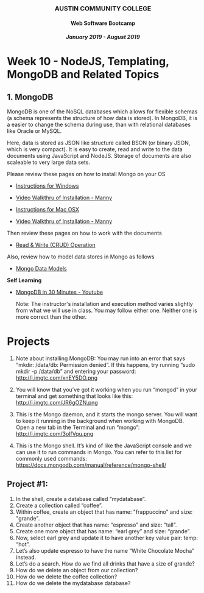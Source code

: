 <center>

### AUSTIN COMMUNITY COLLEGE 
#### Web Software Bootcamp 
##### January 2019 - August 2019

</center>

# Week 10 - NodeJS, Templating, MongoDB and Related Topics
  
## 1. MongoDB

MongoDB is one of the NoSQL databases which allows for flexible schemas (a schema represents the structure of how data is stored).  In MongoDB, it is a easier to change the schema during use, than with relational databases like Oracle or MySQL.  

Here, data is stored as JSON like structure called BSON (or binary JSON, which is very compact).  It is easy to create, read and write to the data documents using JavaScript and NodeJS.  Storage of documents are also scaleable to very large data sets.
 
Please review these pages on how to install Mongo on your OS

* [Instructions for Windows](https://docs.mongodb.com/manual/tutorial/install-mongodb-on-windows/)
* [Video Walkthru of Installation - Manny](https://drive.google.com/file/d/1347d5_-X-LOrettDE1vpSqqU4gVDVx34/view?usp=sharing)

* [Instructions for Mac OSX](https://docs.mongodb.com/manual/tutorial/install-mongodb-on-os-x/)
* [Video Walkthru of Installation - Manny]()

Then review these pages on how to work with the documents

* [Read & Write (CRUD) Operation](https://docs.mongodb.com/v3.0/core/crud-introduction/)

Also, review how to model data stores in Mongo as follows

* [Mongo Data Models](https://docs.mongodb.com/v3.0/core/data-modeling-introduction/)

**Self Learning**

* [MongoDB in 30 Minutes - Youtube](https://youtu.be/pWbMrx5rVBE)

    Note: The instructor's installation and execution method varies slightly from what we will use in class.  You may follow either one.  Neither one is more correct than the other.


# Projects

1. Note about installing MongoDB: You may run into an error that says “mkdir: /data/db: Permission denied”. If this happens, try running “sudo mkdir -p /data/db” and entering your password: http://i.imgtc.com/xnEY5DO.png

2. You will know that you’ve got it working when you run “mongod” in your terminal and get something that looks like this: http://i.imgtc.com/JR6gOZN.png

3. This is the Mongo daemon, and it starts the mongo server. You will want to keep it running in the background when working with MongoDB. Open a new tab in the Terminal and run “mongo”: http://i.imgtc.com/3olfVqu.png

4. This is the Mongo shell. It’s kind of like the JavaScript console and we can use it to run commands in Mongo. You can refer to this list for commonly used commands: https://docs.mongodb.com/manual/reference/mongo-shell/


## Project #1: 

1. In the shell, create a database called “mydatabase”. 
2. Create a collection called “coffee”.
3. Within coffee, create an object that has name: "frappuccino" and size: "grande".
4. Create another object that has name: “espresso” and size: “tall”.
5. Create one more object that has name: “earl grey” and size: “grande”.
6. Now, select earl grey and update it to have another key value pair: temp: “hot”.
7. Let’s also update espresso to have the name “White Chocolate Mocha” instead.
8. Let’s do a search. How do we find all drinks that have a size of grande?
9. How do we delete an object from our collection?
10. How do we delete the coffee collection?
11. How do we delete the mydatabase database?

